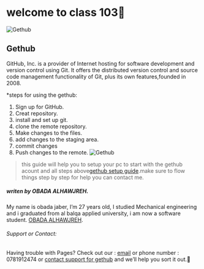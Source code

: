 # welcome to class 103:rocket:


![Gethub](https://miro.medium.com/max/719/1*WaaXnUvhvrswhBJSw4YTuQ.png)
## Gethub

GitHub, Inc. is a provider of Internet hosting for software development and version control using Git. It offers the distributed version control and source code management 
functionality of Git, plus its own features,founded in 2008.

*steps for using the gethub:                        
1. Sign up for GitHub.
2. Creat repository.
3. install and set up git.
4. clone the remote repository.
5. Make changes to the files.
6. add changes to the staging area.
7. commit changes
8. Push changes to the remote.
![Gethub](https://www.coderomeos.org/storage/uploads/images/posts/how-to-use-github-simple-github-tutorial-for-beginners-5d75f561e98d4.png)


>this guide will help you to setup your pc to start with the gethub acount and all steps above[gethub setup guide](https://github.com/codefellows/setup-guide/tree/master/windows).make sure to flow things step by step for help you can
contact me.

##### *writen by OBADA ALHAWJREH.*

My name is obada jaber, I’m 27 years old, I studied Mechanical engineering and i graduated from al balqa applied university, i am now a software student. [OBADA ALHAWJREH](https://github.com/Obada-gh). 

###### *Support or Contact:*

Having trouble with Pages? Check out our : [email](obada7jaber7@gmail.com) or phone number : 0781912474 or [contact support for gethub](https://support.github.com/contact) and we’ll help you sort it out.:metal:


